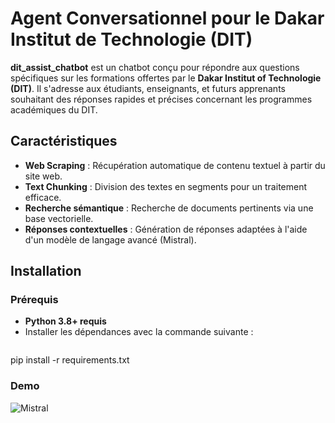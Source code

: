 # Agent Conversationnel pour le Dakar Institut de Technologie (DIT)

**dit_assist_chatbot** est un chatbot conçu pour répondre aux questions spécifiques sur les formations offertes par le **Dakar Institut of Technologie (DIT)**. Il s'adresse aux étudiants, enseignants, et futurs apprenants souhaitant des réponses rapides et précises concernant les programmes académiques du DIT.

## Caractéristiques

- **Web Scraping** : Récupération automatique de contenu textuel à partir du site web.
- **Text Chunking** : Division des textes en segments pour un traitement efficace.
- **Recherche sémantique** : Recherche de documents pertinents via une base vectorielle.
- **Réponses contextuelles** : Génération de réponses adaptées à l'aide d'un modèle de langage avancé (Mistral).

## Installation

### Prérequis

- **Python 3.8+ requis**
- Installer les dépendances avec la commande suivante :
  ```bash
 pip install -r requirements.txt

### Demo 
![Mistral](./image1.jpg)
